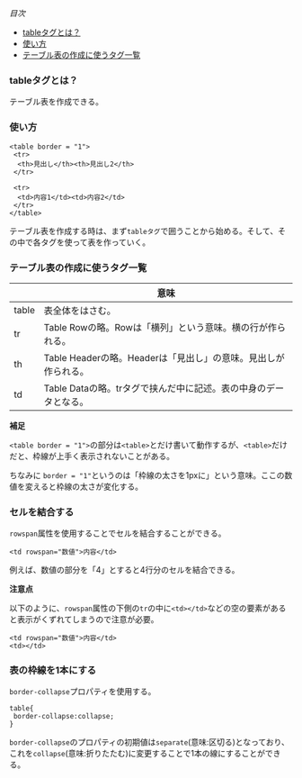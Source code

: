 *目次*
* [tableタグとは？](#tableタグとは？)
* [使い方](#使い方)
* [テーブル表の作成に使うタグ一覧](#テーブル表の作成に使うタグ一覧)

### tableタグとは？

テーブル表を作成できる。

### 使い方

```
<table border = "1">
 <tr>
  <th>見出し</th><th>見出し2</th>
 </tr>

 <tr>
  <td>内容1</td><td>内容2</td>
 </tr>
</table>
```

テーブル表を作成する時は、まず`tableタグ`で囲うことから始める。そして、その中で各タグを使って表を作っていく。

### テーブル表の作成に使うタグ一覧

||意味|
|-|-|
|table|表全体をはさむ。|
|tr|Table Rowの略。Rowは「横列」という意味。横の行が作られる。|
|th|Table Headerの略。Headerは「見出し」の意味。見出しが作られる。|
|td|Table Dataの略。trタグで挟んだ中に記述。表の中身のデータとなる。|

**補足**

`<table border = "1">`の部分は`<table>`とだけ書いて動作するが、`<table>`だけだと、枠線が上手く表示されないことがある。

ちなみに `border = "1"`というのは「枠線の太さを1pxに」という意味。ここの数値を変えると枠線の太さが変化する。

### セルを結合する

`rowspan`属性を使用することでセルを結合することができる。

```
<td rowspan="数値">内容</td>
```

例えば、数値の部分を「4」とすると4行分のセルを結合できる。

**注意点**

以下のように、`rowspan`属性の下側の`tr`の中に`<td></td>`などの空の要素があると表示がくずれてしまうので注意が必要。
```
<td rowspan="数値">内容</td>
<td></td>
```

### 表の枠線を1本にする

`border-collapse`プロパティを使用する。

```
table{
 border-collapse:collapse;
}
```

`border-collapse`のプロパティの初期値は`separate`(意味:区切る)となっており、これを`collapse`(意味:折りたたむ)に変更することで1本の線にすることができる。



